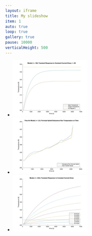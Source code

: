 ```yaml
---
layout: iframe
title: My slideshow
item: 1
auto: true
loop: true
gallery: true
pause: 10000
verticalHeight: 500
---
```


* <img width="50%" height="auto" src="my-pics1/photo24.jpg">
* <img width="50%" height="auto" src="my-pics1/photo26.jpg">
* <img width="50%" height="auto" src="my-pics1/photo27.jpg">
